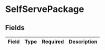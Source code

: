 # SelfServePackage


## Fields

| Field       | Type        | Required    | Description |
| ----------- | ----------- | ----------- | ----------- |